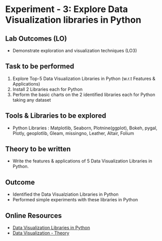 # Experiment - 3: Explore Data Visualization libraries in Python

## Lab Outcomes (LO)

- Demonstrate exploration and visualization techniques (LO3)

## Task to be performed

1. Explore Top-5 Data Visualization Libraries in Python (w.r.t Features & Applications)
2. Install 2 Libraries each for Python
3. Perform the basic charts on the 2 identified libraries each for Python taking any dataset

## Tools & Libraries to be explored

- Python Libraries : Matplotlib, Seaborn, Plotnine(ggplot), Bokeh, pygal, Plotly, geoplotlib, Gleam, missingno, Leather, Altair, Folium

## Theory to be written

- Write the features & applications of 5 Data Visualization Libraries in Python.

## Outcome

- Identified the Data Visualziation Libraries in Python
- Performed simple experiments with these libraries in Python

## Online Resources

- [Data Visualization Libraries in Python](https://mode.com/blog/python-data-visualization-libraries)
- [Data Visualization - Theory](https://github.com/LifnaJos/ADC601-Data-Analytics-Visualization/blob/main/PPTs/M4_DAV.pdf)

